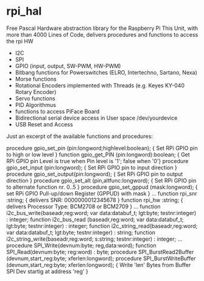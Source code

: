 # rpi_hal
Free Pascal Hardware abstraction library for the Raspberry Pi
This Unit, with more than 4000 Lines of Code, 
delivers procedures and functions to access the rpi HW

- I2C
- SPI
- GPIO (input, output, SW-PWM, HW-PWM)
- Bitbang functions for Powerswitches (ELRO, Intertechno, Sartano, Nexa)
- Morse functions
- Rotational Encoders implemented with Threads (e.g. Keyes KY-040 Rotary Encoder)
- Servo functions
- PID Algorithmus
- functions to access PiFace Board
- Bidirectional serial device access in User space /dev/yourdevice 
- USB Reset and Access


Just an excerpt of the available functions and procedures:

procedure gpio_set_pin (pin:longword;highlevel:boolean); { Set RPi GPIO pin to high or low level }
function gpio_get_PIN (pin:longword):boolean; { Get RPi GPIO pin Level is true when Pin level is '1'; false when '0'}
procedure gpio_set_input (pin:longword); { Set RPi GPIO pin to input direction }
procedure gpio_set_output(pin:longword); { Set RPi GPIO pin to output direction }
procedure gpio_set_alt (pin,altfunc:longword); { Set RPi GPIO pin to alternate function nr. 0..5 }
procedure gpio_set_gppud (mask:longword); { set RPi GPIO Pull-up/down Register (GPPUD) with mask }
...
function rpi_snr :string; { delivers SNR: 0000000012345678 }
function rpi_hw  :string; { delivers Processor Type: BCM2708 or BCM2709 }
...
function i2c_bus_write(baseadr,reg:word; var data:databuf_t; lgt:byte; testnr:integer) : integer;
function i2c_bus_read (baseadr,reg:word; var data:databuf_t; lgt:byte; testnr:integer) : integer;
function i2c_string_read(baseadr,reg:word; var data:databuf_t; lgt:byte; testnr:integer) : string;
function i2c_string_write(baseadr,reg:word; s:string; testnr:integer) : integer;
...
procedure SPI_Write(devnum:byte; reg,data:word);
function SPI_Read(devnum:byte; reg:word) : byte;
procedure SPI_BurstRead2Buffer (devnum,start_reg:byte; xferlen:longword);
procedure SPI_BurstWriteBuffer (devnum,start_reg:byte; xferlen:longword); { Write 'len' Bytes from Buffer SPI Dev startig at address 'reg' } 
